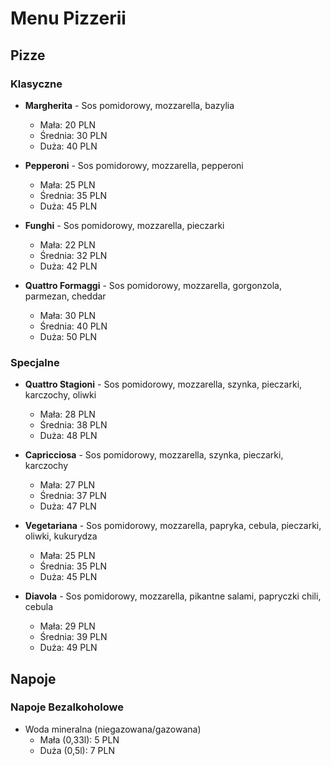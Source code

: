 # Menu Pizzerii

## Pizze

### Klasyczne

- **Margherita** - Sos pomidorowy, mozzarella, bazylia
  - Mała: 20 PLN
  - Średnia: 30 PLN
  - Duża: 40 PLN

- **Pepperoni** - Sos pomidorowy, mozzarella, pepperoni
  - Mała: 25 PLN
  - Średnia: 35 PLN
  - Duża: 45 PLN
    
- **Funghi** - Sos pomidorowy, mozzarella, pieczarki
  - Mała: 22 PLN
  - Średnia: 32 PLN
  - Duża: 42 PLN
    
- **Quattro Formaggi** - Sos pomidorowy, mozzarella, gorgonzola, parmezan, cheddar
  - Mała: 30 PLN
  - Średnia: 40 PLN
  - Duża: 50 PLN

### Specjalne

- **Quattro Stagioni** - Sos pomidorowy, mozzarella, szynka, pieczarki, karczochy, oliwki
  - Mała: 28 PLN
  - Średnia: 38 PLN
  - Duża: 48 PLN

- **Capricciosa** - Sos pomidorowy, mozzarella, szynka, pieczarki, karczochy
  - Mała: 27 PLN
  - Średnia: 37 PLN
  - Duża: 47 PLN

- **Vegetariana** - Sos pomidorowy, mozzarella, papryka, cebula, pieczarki, oliwki, kukurydza
  - Mała: 25 PLN
  - Średnia: 35 PLN
  - Duża: 45 PLN

- **Diavola** - Sos pomidorowy, mozzarella, pikantne salami, papryczki chili, cebula
  - Mała: 29 PLN
  - Średnia: 39 PLN
  - Duża: 49 PLN

## Napoje

### Napoje Bezalkoholowe

- Woda mineralna (niegazowana/gazowana)
  - Mała (0,33l): 5 PLN
  - Duża (0,5l): 7 PLN
